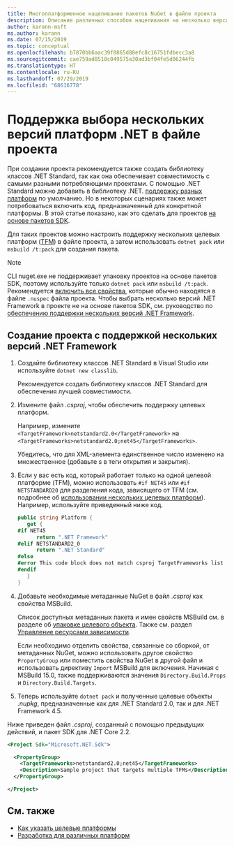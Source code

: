 ```yaml
---
title: Многоплатформенное нацеливание пакетов NuGet в файле проекта
description: Описание различных способов нацеливания на несколько версий .NET Framework из одного пакета NuGet.
author: karann-msft
ms.author: karann
ms.date: 07/15/2019
ms.topic: conceptual
ms.openlocfilehash: b7870bb6aac39f0865d88efc8c16751fdbecc3a8
ms.sourcegitcommit: cae759ad8518c049575a30ad3bf04fe5d06244fb
ms.translationtype: HT
ms.contentlocale: ru-RU
ms.lasthandoff: 07/29/2019
ms.locfileid: "68616778"
---
```

# <a name="support-multiple-net-framework-versions-in-your-project-file"></a>Поддержка выбора нескольких версий платформ .NET в файле проекта

При создании проекта рекомендуется также создать библиотеку классов .NET Standard, так как она обеспечивает совместимость с самыми разными потребляющими проектами. С помощью .NET Standard можно добавить в библиотеку .NET. [поддержку разных платформ](/dotnet/standard/library-guidance/cross-platform-targeting) по умолчанию. Но в некоторых сценариях также может потребоваться включить код, предназначенный для конкретной платформы. В этой статье показано, как это сделать для проектов [на основе пакетов SDK](../resources/check-project-format.md).

Для таких проектов можно настроить поддержку нескольких целевых платформ ([TFM](/dotnet/standard/frameworks)) в файле проекта, а затем использовать `dotnet pack` или `msbuild /t:pack` для создания пакета.

> [!NOTE]
> CLI nuget.exe не поддерживает упаковку проектов на основе пакетов SDK, поэтому используйте только `dotnet pack` или `msbuild /t:pack`. Рекомендуется [включить все свойства](../reference/msbuild-targets.md#pack-target), которые обычно находятся в файле `.nuspec` файла проекта. Чтобы выбрать несколько версий .NET Framework в проекте не на основе пакетов SDK, см. руководство по [обеспечению поддержки нескольких версий .NET Framework](supporting-multiple-target-frameworks.md).

## <a name="create-a-project-that-supports-multiple-net-framework-versions"></a>Создание проекта с поддержкой нескольких версий .NET Framework

1. Создайте библиотеку классов .NET Standard в Visual Studio или используйте `dotnet new classlib`.

   Рекомендуется создать библиотеку классов .NET Standard для обеспечения лучшей совместимости.

2. Измените файл *.csproj*, чтобы обеспечить поддержку целевых платформ.

   Например, измените `<TargetFramework>netstandard2.0</TargetFramework>` на `<TargetFrameworks>netstandard2.0;net45</TargetFrameworks>`.

   Убедитесь, что для XML-элемента единственное число изменено на множественное (добавьте s в теги открытия и закрытия).

3. Если у вас есть код, который работает только на одной целевой платформе (TFM), можно использовать `#if NET45` или `#if NETSTANDARD20` для разделения кода, зависящего от TFM (см. подробнее об [использовании нескольких целевых платформ](/dotnet/core/tutorials/libraries#how-to-multitarget)). Например, используйте приведенный ниже код.

   ```csharp
   public string Platform {
      get {
   #if NET45
         return ".NET Framework"
   #elif NETSTANDARD2_0
         return ".NET Standard"
   #else
   #error This code block does not match csproj TargetFrameworks list
   #endif
      }
   }
   ```

4. Добавьте необходимые метаданные NuGet в файл *.csproj* как свойства MSBuild.

   Список доступных метаданных пакета и имен свойств MSBuild см. в разделе об [упаковке целевого объекта](../reference/msbuild-targets.md#pack-target). Также см. раздел [Управление ресурсами зависимости](../consume-packages/package-references-in-project-files.md#controlling-dependency-assets).

   Если необходимо отделить свойства, связанные со сборкой, от метаданных NuGet, можно использовать другое свойство `PropertyGroup` или поместить свойства NuGet в другой файл и использовать директиву `Import` MSBuild для включения. Начиная с MSBuild 15.0, также поддерживаются значения `Directory.Build.Props` и `Directory.Build.Targets`.

5. Теперь используйте `dotnet pack` и полученные целевые объекты *.nupkg*, предназначенные как для .NET Standard 2.0, так и для .NET Framework 4.5.

Ниже приведен файл *.csproj*, созданный с помощью предыдущих действий, и пакет SDK для .NET Core 2.2.

```xml
<Project Sdk="Microsoft.NET.Sdk">

  <PropertyGroup>
    <TargetFrameworks>netstandard2.0;net45</TargetFrameworks>
    <Description>Sample project that targets multiple TFMs</Description>
  </PropertyGroup>

</Project>
```

## <a name="see-also"></a>См. также

* [Как указать целевые платформы](/dotnet/standard/frameworks#how-to-specify-target-frameworks)
* [Разработка для различных платформ](/dotnet/standard/library-guidance/cross-platform-targeting)
